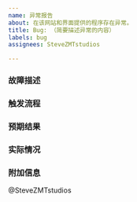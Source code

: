 ```yaml
---
name: 异常报告
about: 在该网站和界面提供的程序存在异常。
title: Bug: （简要描述异常的内容）
labels: bug
assignees: SteveZMTstudios

---
```


### 故障描述
<!-- 简要地描述错误以及其发生的情形。 -->
<!-- 需要注意如果问题是关于Phigros的，只要其签名正常，那么就不是我们的问题。 -->
<!-- 如果您反馈的问题和网络状况有关，那么请先检查您是否能够顺畅地打开https://si1vr.github.io/ -->



### 触发流程
<!-- 简要表述在问题发生前您做了什么。 -->



### 预期结果
<!-- 简要描述您期望的情形。 -->



### 实际情况
<!-- 通过截图或者文字来描述bug发生时的情况。 -->



### 附加信息
<!-- 任何可能帮助我们诊断相关问题的信息。 -->



<!--另请注意此处不接受iOS版本库的反馈。-->
@SteveZMTstudios
